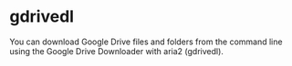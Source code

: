 # gdrivedl
You can download Google Drive files and folders from the command line using the Google Drive Downloader with aria2 (gdrivedl).
